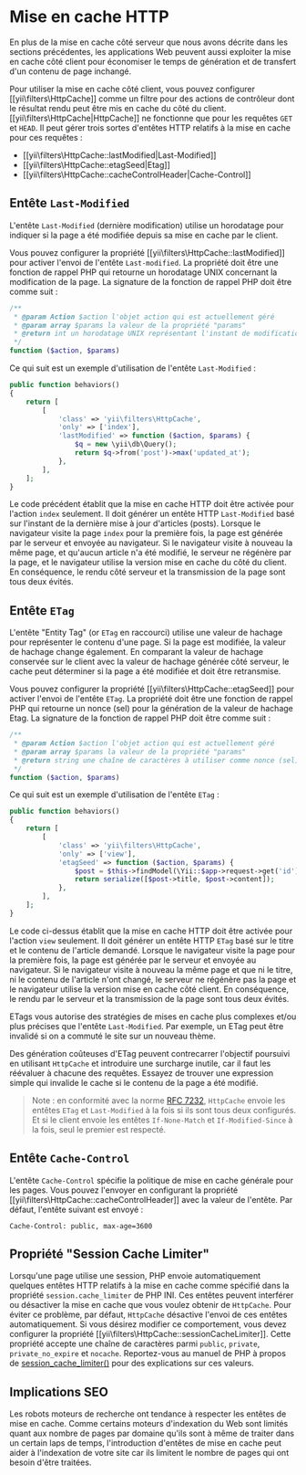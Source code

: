 Mise en cache HTTP
============

En plus de la mise en cache côté serveur que nous avons décrite dans les sections précédentes, les applications Web peuvent aussi exploiter la mise en cache côté client pour économiser le temps de génération et de transfert d'un contenu de page inchangé.

Pour utiliser la mise en cache côté client, vous pouvez configurer [[yii\filters\HttpCache]] comme un filtre pour des actions de contrôleur dont le résultat rendu peut être mis en cache du côté du client. [[yii\filters\HttpCache|HttpCache]]
ne fonctionne que pour les requêtes `GET` et `HEAD`. Il peut gérer trois sortes d'entêtes HTTP relatifs à la mise en cache pour ces requêtes :

* [[yii\filters\HttpCache::lastModified|Last-Modified]]
* [[yii\filters\HttpCache::etagSeed|Etag]]
* [[yii\filters\HttpCache::cacheControlHeader|Cache-Control]]


## Entête `Last-Modified` <span id="last-modified"></span>

L'entête `Last-Modified` (dernière modification) utilise un horodatage pour indiquer si la page a été modifiée depuis sa mise en cache par le client.

Vous pouvez configurer la propriété [[yii\filters\HttpCache::lastModified]] pour activer l'envoi de l'entête `Last-modified`. La propriété doit être une fonction de rappel PHP qui retourne un horodatage UNIX concernant la modification de la page. La signature de la fonction de rappel PHP doit être comme suit :

```php
/**
 * @param Action $action l'objet action qui est actuellement géré
 * @param array $params la valeur de la propriété "params"
 * @return int un horodatage UNIX représentant l'instant de modification de la page
 */
function ($action, $params)
```

Ce qui suit est un exemple d'utilisation de l'entête `Last-Modified` :

```php
public function behaviors()
{
    return [
        [
            'class' => 'yii\filters\HttpCache',
            'only' => ['index'],
            'lastModified' => function ($action, $params) {
                $q = new \yii\db\Query();
                return $q->from('post')->max('updated_at');
            },
        ],
    ];
}
```

Le code précédent établit que la mise en cache HTTP doit être activée pour l'action `index` seulement. Il doit générer un entête HTTP `Last-Modified` basé sur l'instant de la dernière mise à jour d'articles (posts). Lorsque le navigateur visite la page `index` pour la première fois, la page est générée par le serveur et envoyée au navigateur. Si le navigateur visite à nouveau la même page, et qu'aucun article n'a été modifié, le serveur ne régénère par la page, et le navigateur utilise la version mise en cache du côté du client. En conséquence, le rendu côté serveur et la transmission de la page sont tous deux évités. 


## Entête `ETag` <span id="etag"></span>

L'entête "Entity Tag" (or `ETag` en raccourci) utilise une valeur de hachage pour représenter le contenu d'une page. Si la page est modifiée, la valeur de hachage change également. En comparant la valeur de hachage conservée sur le client avec la valeur de hachage générée côté serveur, le cache peut déterminer si la page a été modifiée et doit être retransmise.

Vous pouvez configurer la propriété [[yii\filters\HttpCache::etagSeed]] pour activer l'envoi de l'entête `ETag`. La propriété doit être une fonction de rappel PHP qui retourne un nonce (sel) pour la génération de la valeur de hachage Etag. La signature de la fonction de rappel PHP doit être comme suit :

```php
/**
 * @param Action $action l'objet action qui est actuellement géré
 * @param array $params la valeur de la propriété "params"
 * @return string une chaîne de caractères à utiliser comme nonce (sel) pour la génération d'une valeur de hachage ETag 
 */
function ($action, $params)
```

Ce qui suit est un exemple d'utilisation de l'entête `ETag` :

```php
public function behaviors()
{
    return [
        [
            'class' => 'yii\filters\HttpCache',
            'only' => ['view'],
            'etagSeed' => function ($action, $params) {
                $post = $this->findModel(\Yii::$app->request->get('id'));
                return serialize([$post->title, $post->content]);
            },
        ],
    ];
}
```

Le code ci-dessus établit que la mise en cache HTTP doit être activée pour l'action `view` seulement. Il doit générer un entête HTTP `ETag` basé sur le titre et le contenu de l'article demandé. Lorsque le navigateur visite la page pour la première fois, la page est générée par le serveur et envoyée au navigateur. Si le navigateur visite à nouveau la même page et que ni le titre, ni le contenu de l'article n'ont changé, le serveur ne régénère pas la page et le navigateur utilise la version mise en cache côté client. En conséquence, le rendu par le serveur et la transmission de la page sont tous deux évités. 

ETags vous autorise des stratégies de mises en cache plus complexes et/ou plus précises que l'entête `Last-Modified`. Par exemple, un ETag peut être invalidé si on a commuté le site sur un nouveau thème. 

Des génération coûteuses d'ETag peuvent contrecarrer l'objectif poursuivi en utilisant `HttpCache` et introduire une surcharge inutile, car il faut les réévaluer à chacune des requêtes. Essayez de trouver une expression simple qui invalide le cache si le contenu de la page a été modifié. 

> Note : en conformité avec la norme [RFC 7232](http://tools.ietf.org/html/rfc7232#section-2.4),
  `HttpCache` envoie les entêtes `ETag` et `Last-Modified` à la fois si ils sont tous deux configurés. Et si le client envoie les entêtes `If-None-Match` et `If-Modified-Since` à la fois, seul le premier est respecté. 


## Entête `Cache-Control` <span id="cache-control"></span>

L'entête `Cache-Control` spécifie la politique de mise en cache générale pour les pages. Vous pouvez l'envoyer en configurant la propriété [[yii\filters\HttpCache::cacheControlHeader]] avec la valeur de l'entête. Par défaut, l'entête suivant est envoyé :

```
Cache-Control: public, max-age=3600
```

## Propriété "Session Cache Limiter" <span id="session-cache-limiter"></span>

Lorsqu'une page utilise une session, PHP envoie automatiquement quelques entêtes HTTP relatifs à la mise en cache comme spécifié dans la propriété `session.cache_limiter` de PHP INI. Ces entêtes peuvent interférer ou désactiver la mise en cache que vous voulez obtenir de `HttpCache`. Pour éviter ce problème, par défaut, `HttpCache` désactive l'envoi de ces entêtes automatiquement. Si vous désirez modifier ce comportement, vous devez configurer la propriété [[yii\filters\HttpCache::sessionCacheLimiter]]. Cette propriété accepte une chaîne de caractères parmi `public`, `private`, `private_no_expire` et `nocache`. Reportez-vous au manuel de PHP à propos de [session_cache_limiter()](https://php.net/manual/en/function.session-cache-limiter.php) pour des explications sur ces valeurs.


## Implications SEO <span id="seo-implications"></span>

Les robots moteurs de recherche ont tendance à respecter les entêtes de mise en cache. Comme certains moteurs d'indexation du Web sont limités quant aux nombre de pages par domaine qu'ils sont à même de traiter dans un certain laps de temps, l'introduction d'entêtes de mise en cache peut aider à l'indexation de votre site car ils limitent le nombre de pages qui ont besoin d'être traitées.
